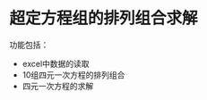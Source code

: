 <h1>超定方程组的排列组合求解</h1>
<p>
	功能包括：<br>
	<ul>
		<li>excel中数据的读取</li>
		<li>10组四元一次方程的排列组合</li>
		<li>四元一次方程的求解</li>
	</ul>

</p>